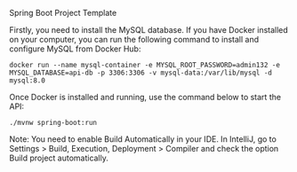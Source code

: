 Spring Boot Project Template

Firstly, you need to install the MySQL database. If you have Docker installed on your computer, you can run the following command to install and configure MySQL from Docker Hub:

`docker run --name mysql-container -e MYSQL_ROOT_PASSWORD=admin132 -e MYSQL_DATABASE=api-db -p 3306:3306 -v mysql-data:/var/lib/mysql -d mysql:8.0`

Once Docker is installed and running, use the command below to start the API:

`./mvnw spring-boot:run`

Note: You need to enable Build Automatically in your IDE.
In IntelliJ, go to Settings > Build, Execution, Deployment > Compiler and check the option Build project automatically.
